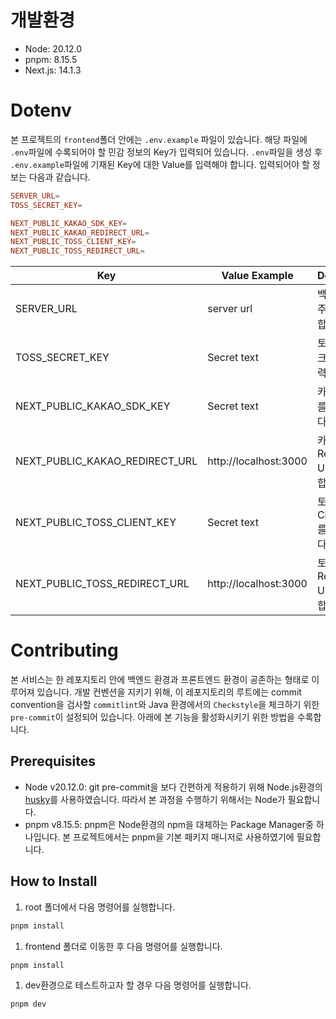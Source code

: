 # 개발환경

- Node: 20.12.0
- pnpm: 8.15.5
- Next.js: 14.1.3

# Dotenv

본 프로젝트의 `frontend`폴더 안에는 `.env.example` 파일이 있습니다. 해당 파일에 `.env`파일에 수록되어야 할 민감 정보의 Key가 입력되어 있습니다. `.env`파일을 생성 후 `.env.example`파일에 기재된 Key에 대한 Value를 입력해야 합니다. 입력되어야 할 정보는 다음과 같습니다.

```toml
SERVER_URL=
TOSS_SECRET_KEY=

NEXT_PUBLIC_KAKAO_SDK_KEY=
NEXT_PUBLIC_KAKAO_REDIRECT_URL=
NEXT_PUBLIC_TOSS_CLIENT_KEY=
NEXT_PUBLIC_TOSS_REDIRECT_URL=
```

| Key                            | Value Example         | Description                        |
| ------------------------------ | --------------------- | ---------------------------------- |
| SERVER_URL                     | server url            | 백엔드 서버 주소를 입력합니다.     |
| TOSS_SECRET_KEY                | Secret text           | 토스 결제 시크릿 키를 입력합니다.  |
| NEXT_PUBLIC_KAKAO_SDK_KEY      | Secret text           | 카카오 SDK를 입력합니다.           |
| NEXT_PUBLIC_KAKAO_REDIRECT_URL | http://localhost:3000 | 카카오 Redirect URL 을 입력합니다. |
| NEXT_PUBLIC_TOSS_CLIENT_KEY    | Secret text           | 토스 결제 Client Key를 입력합니다. |
| NEXT_PUBLIC_TOSS_REDIRECT_URL  | http://localhost:3000 | 토스 Redirect URL 을 입력합니다.   |

# Contributing

본 서비스는 한 레포지토리 안에 백엔드 환경과 프론트엔드 환경이 공존하는 형태로 이루어져 있습니다. 개발 컨벤션을 지키기 위해, 이 레포지토리의 루트에는 commit convention을 검사할 `commitlint`와 Java 환경에서의 `Checkstyle`을 체크하기 위한 `pre-commit`이 설정되어 있습니다. 아래에 본 기능을 활성화시키기 위한 방법을 수록합니다.

## Prerequisites

- Node v20.12.0: git pre-commit을 보다 간편하게 적용하기 위해 Node.js환경의 [husky](https://typicode.github.io/husky/)를 사용하였습니다. 따라서 본 과정을 수행하기 위해서는 Node가 필요합니다.
- pnpm v8.15.5: pnpm은 Node환경의 npm을 대체하는 Package Manager중 하나입니다. 본 프로젝트에서는 pnpm을 기본 패키지 매니저로 사용하였기에 필요합니다.

## How to Install

1. root 폴더에서 다음 명령어를 실행합니다.

```bash
pnpm install
```

1. frontend 폴더로 이동한 후 다음 명령어를 실행합니다.

```bash
pnpm install
```

1. dev환경으로 테스트하고자 할 경우 다음 명령어를 실행합니다.

```bash
pnpm dev
```

